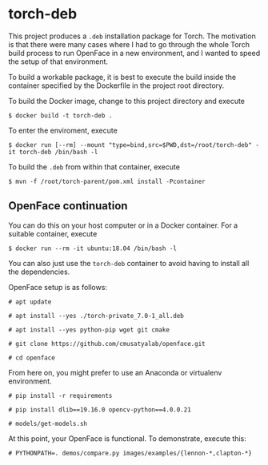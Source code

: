 # torch-deb

This project produces a `.deb` installation package for Torch. The motivation 
is that there were many cases where I had to go through the whole Torch build
process to run OpenFace in a new environment, and I wanted to speed the setup
of that environment.

To build a workable package, it is best to execute the build inside the 
container specified by the Dockerfile in the project root directory. 

To build the Docker image, change to this project directory and execute

    $ docker build -t torch-deb .

To enter the enviroment, execute

    $ docker run [--rm] --mount "type=bind,src=$PWD,dst=/root/torch-deb" -it torch-deb /bin/bash -l

To build the `.deb` from within that container, execute

    $ mvn -f /root/torch-parent/pom.xml install -Pcontainer

## OpenFace continuation

You can do this on your host computer or in a Docker container. For a suitable
container, execute

    $ docker run --rm -it ubuntu:18.04 /bin/bash -l

You can also just use the `torch-deb` container to avoid having to install all
the dependencies.

OpenFace setup is as follows:

    # apt update

    # apt install --yes ./torch-private_7.0-1_all.deb
    
    # apt install --yes python-pip wget git cmake
    
    # git clone https://github.com/cmusatyalab/openface.git
    
    # cd openface
    
From here on, you might prefer to use an Anaconda or virtualenv environment.    
    
    # pip install -r requirements
    
    # pip install dlib==19.16.0 opencv-python==4.0.0.21
    
    # models/get-models.sh

At this point, your OpenFace is functional. To demonstrate, execute this:
    
    # PYTHONPATH=. demos/compare.py images/examples/{lennon-*,clapton-*}
